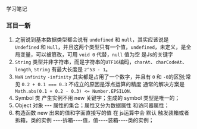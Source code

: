 学习笔记

### 耳目一新

1. 之前说到基本数据类型都会说有 `undefined` 和 `null`，其实应该说是 `Undefined` 和 `Null`，并且这两个类型只有一个值，`undefined`，未定义，是全局变量，可以被篡改，可用 `void 0` 代替，`null` 值为空 是Js的关键字
2. `String` 类型并非字符串，而是字符串的`UTF16`编码，`charAt`、`charCodeAt`、`length`, `String` 有最大长度是 `2^53 - 1`。
3. `NaN` `infinity` `-infinity` 其实都是占用了一个数字，并且有 `0` 和 `-0`的区别;常见 `0.2 + 0.1 === 0.3` 不成立的原因是浮点运算的精度 通常的解决方案是 `Math.abs(0.1 + 0.2 - 0.3) <= Number.EPSILON`.
4. Symbol 类 产生实例不用 new 关键字；生成的 symbol 类型是唯一的；
5. Object 对象 --- 属性的集合；属性又分为数据属性 和访问器属性；
6. 构造函数 new 出来的值和字面直接写的值 在 js运算中会 默认 触发装箱或者拆箱，类的实例 ----拆箱----值，值----装箱----类的实例；